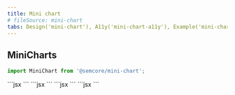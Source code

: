 ```yaml
---
title: Mini chart
# fileSource: mini-chart
tabs: Design('mini-chart'), A11y('mini-chart-a11y'), Example('mini-chart-code'), API('mini-chart-api'), Changelog('mini-chart-changelog')
---
```


## MiniCharts

```jsx
import MiniChart from '@semcore/mini-chart';
```


<TypesView type="ScoreLineGaugeProps" :types={...types} />
```jsx
<MiniChart.ScoreLine />
```

<TypesView type="ScoreDonutProps" :types={...types} />
```jsx
<MiniChart.ScoreDonut />
<MiniChart.ScoreSemiDonut />
```

<TypesView type="TrendLineProps" :types={...types} />
```jsx
<MiniChart.TrendLine />
<MiniChart.TrendArea />
```

<TypesView type="TrendBarProps" :types={...types} />
```jsx
<MiniChart.TrendBar />
<MiniChart.TrendHistogram />
```

<script setup>import { data as types } from '@types.data.ts';</script>
